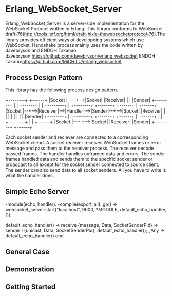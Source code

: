 Erlang_WebSocket_Server
=======================

Erlang_WebSocket_Server is a server-side implementation for the WebSocket Protocol written in Erlang.
This library conforms to WebSocket draft-76(http://tools.ietf.org/html/draft-hixie-thewebsocketprotocol-76).The library provides efficient ways of developoing systems which use WebSocket.
Handshake process mainly uses the code written by davebryson and ENDOH Takanao.
davebryson:https://github.com/davebryson/erlang_websocket
ENDOH Takano:https://github.com/MiCHiLU/erlang_websocket

Process Design Pattern
----------------------

This library has the following process design pattern.

+--------+                                             +------+
|Socket  |--+                                      +-->|Socket|
|Receiver|  |                                      |   |Sender|
+--------+  |                                      |   +------+
            |                                      | 
+--------+  |   +--------+   +-------+   +------+  |   +------+
|Socket  |--+-->|Receiver|-->|Handler|-->|Sender|--+-->|Socket|
|Receiver|  |   |        |   |       |   |      |  |   |Sender|
+--------+  |   +--------+   +-------+   +------+  |   +------+
            |                                      |
+--------+  |                                      |   +------+
|Socket  |--+                                      +-->|Socket|
|Receiver|                                             |Sender|
+--------+                                             +------+


Each socket sender and reciever are connected to a corresponding WebSocket cliend. A socket receiver receives WebSocket frames or error message and pass them to the receiver process. The receiver decode passed frames. The handler handles unframed data and errors. The sender frames handled data and sends them to the specific socket sender or broadcast to all except for the socket sender connected to source client. The sender can also send data to all socket senders.
All you have to write is what the handler does.

## Simple Echo Server ##
-module(echo_handler).
-compile(export_all).
go() ->
   websocket_server:start("localhost", 9000, ?MODULE, default_echo_handler, []).

default_echo_handler() ->
  receive
    {message, Data, SocketSenderPid} -> 
      sender ! {unicast, Data, SocketSenderPid},
      default_echo_handler();
    _Any -> default_echo_handler()
  end.
## General Case ##


## Demonstration ##

## Getting Started ##

